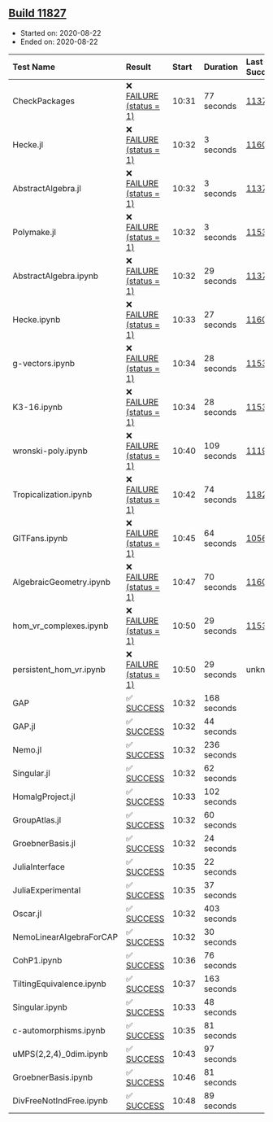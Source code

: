 ## [Build 11827](https://oscarci.mathematik.uni-kl.de/job/oscar/11827/)

* Started on: 2020-08-22
* Ended on: 2020-08-22

| Test Name    | Result | Start | Duration | Last Success | First Failure |
|:-------------|:-------|:------|:---------|:-------------|:--------------|
| CheckPackages | ❌ [FAILURE (status = 1)](https://oscarci.mathematik.uni-kl.de/job/oscar/11827/artifact/logs/build-11827/CheckPackages.log) | 10:31 | 77 seconds | [11376](https://oscarci.mathematik.uni-kl.de/job/oscar/11376/) | [11377](https://oscarci.mathematik.uni-kl.de/job/oscar/11377/) |
| Hecke.jl | ❌ [FAILURE (status = 1)](https://oscarci.mathematik.uni-kl.de/job/oscar/11827/artifact/logs/build-11827/Hecke.jl.log) | 10:32 | 3 seconds | [11602](https://oscarci.mathematik.uni-kl.de/job/oscar/11602/) | [11603](https://oscarci.mathematik.uni-kl.de/job/oscar/11603/) |
| AbstractAlgebra.jl | ❌ [FAILURE (status = 1)](https://oscarci.mathematik.uni-kl.de/job/oscar/11827/artifact/logs/build-11827/AbstractAlgebra.jl.log) | 10:32 | 3 seconds | [11376](https://oscarci.mathematik.uni-kl.de/job/oscar/11376/) | [11377](https://oscarci.mathematik.uni-kl.de/job/oscar/11377/) |
| Polymake.jl | ❌ [FAILURE (status = 1)](https://oscarci.mathematik.uni-kl.de/job/oscar/11827/artifact/logs/build-11827/Polymake.jl.log) | 10:32 | 3 seconds | [11532](https://oscarci.mathematik.uni-kl.de/job/oscar/11532/) | [11533](https://oscarci.mathematik.uni-kl.de/job/oscar/11533/) |
| AbstractAlgebra.ipynb | ❌ [FAILURE (status = 1)](https://oscarci.mathematik.uni-kl.de/job/oscar/11827/artifact/logs/build-11827/AbstractAlgebra.ipynb.log) | 10:32 | 29 seconds | [11376](https://oscarci.mathematik.uni-kl.de/job/oscar/11376/) | [11377](https://oscarci.mathematik.uni-kl.de/job/oscar/11377/) |
| Hecke.ipynb | ❌ [FAILURE (status = 1)](https://oscarci.mathematik.uni-kl.de/job/oscar/11827/artifact/logs/build-11827/Hecke.ipynb.log) | 10:33 | 27 seconds | [11602](https://oscarci.mathematik.uni-kl.de/job/oscar/11602/) | [11603](https://oscarci.mathematik.uni-kl.de/job/oscar/11603/) |
| g-vectors.ipynb | ❌ [FAILURE (status = 1)](https://oscarci.mathematik.uni-kl.de/job/oscar/11827/artifact/logs/build-11827/g-vectors.ipynb.log) | 10:34 | 28 seconds | [11532](https://oscarci.mathematik.uni-kl.de/job/oscar/11532/) | [11533](https://oscarci.mathematik.uni-kl.de/job/oscar/11533/) |
| K3-16.ipynb | ❌ [FAILURE (status = 1)](https://oscarci.mathematik.uni-kl.de/job/oscar/11827/artifact/logs/build-11827/K3-16.ipynb.log) | 10:34 | 28 seconds | [11532](https://oscarci.mathematik.uni-kl.de/job/oscar/11532/) | [11533](https://oscarci.mathematik.uni-kl.de/job/oscar/11533/) |
| wronski-poly.ipynb | ❌ [FAILURE (status = 1)](https://oscarci.mathematik.uni-kl.de/job/oscar/11827/artifact/logs/build-11827/wronski-poly.ipynb.log) | 10:40 | 109 seconds | [11192](https://oscarci.mathematik.uni-kl.de/job/oscar/11192/) | [11193](https://oscarci.mathematik.uni-kl.de/job/oscar/11193/) |
| Tropicalization.ipynb | ❌ [FAILURE (status = 1)](https://oscarci.mathematik.uni-kl.de/job/oscar/11827/artifact/logs/build-11827/Tropicalization.ipynb.log) | 10:42 | 74 seconds | [11824](https://oscarci.mathematik.uni-kl.de/job/oscar/11824/) | [11825](https://oscarci.mathematik.uni-kl.de/job/oscar/11825/) |
| GITFans.ipynb | ❌ [FAILURE (status = 1)](https://oscarci.mathematik.uni-kl.de/job/oscar/11827/artifact/logs/build-11827/GITFans.ipynb.log) | 10:45 | 64 seconds | [10566](https://oscarci.mathematik.uni-kl.de/job/oscar/10566/) | [10567](https://oscarci.mathematik.uni-kl.de/job/oscar/10567/) |
| AlgebraicGeometry.ipynb | ❌ [FAILURE (status = 1)](https://oscarci.mathematik.uni-kl.de/job/oscar/11827/artifact/logs/build-11827/AlgebraicGeometry.ipynb.log) | 10:47 | 70 seconds | [11602](https://oscarci.mathematik.uni-kl.de/job/oscar/11602/) | [11603](https://oscarci.mathematik.uni-kl.de/job/oscar/11603/) |
| hom_vr_complexes.ipynb | ❌ [FAILURE (status = 1)](https://oscarci.mathematik.uni-kl.de/job/oscar/11827/artifact/logs/build-11827/hom_vr_complexes.ipynb.log) | 10:50 | 29 seconds | [11532](https://oscarci.mathematik.uni-kl.de/job/oscar/11532/) | [11533](https://oscarci.mathematik.uni-kl.de/job/oscar/11533/) |
| persistent_hom_vr.ipynb | ❌ [FAILURE (status = 1)](https://oscarci.mathematik.uni-kl.de/job/oscar/11827/artifact/logs/build-11827/persistent_hom_vr.ipynb.log) | 10:50 | 29 seconds | unknown | unknown |
| GAP | ✅ [SUCCESS](https://oscarci.mathematik.uni-kl.de/job/oscar/11827/artifact/logs/build-11827/GAP.log) | 10:32 | 168 seconds |  |  |
| GAP.jl | ✅ [SUCCESS](https://oscarci.mathematik.uni-kl.de/job/oscar/11827/artifact/logs/build-11827/GAP.jl.log) | 10:32 | 44 seconds |  |  |
| Nemo.jl | ✅ [SUCCESS](https://oscarci.mathematik.uni-kl.de/job/oscar/11827/artifact/logs/build-11827/Nemo.jl.log) | 10:32 | 236 seconds |  |  |
| Singular.jl | ✅ [SUCCESS](https://oscarci.mathematik.uni-kl.de/job/oscar/11827/artifact/logs/build-11827/Singular.jl.log) | 10:32 | 62 seconds |  |  |
| HomalgProject.jl | ✅ [SUCCESS](https://oscarci.mathematik.uni-kl.de/job/oscar/11827/artifact/logs/build-11827/HomalgProject.jl.log) | 10:33 | 102 seconds |  |  |
| GroupAtlas.jl | ✅ [SUCCESS](https://oscarci.mathematik.uni-kl.de/job/oscar/11827/artifact/logs/build-11827/GroupAtlas.jl.log) | 10:32 | 60 seconds |  |  |
| GroebnerBasis.jl | ✅ [SUCCESS](https://oscarci.mathematik.uni-kl.de/job/oscar/11827/artifact/logs/build-11827/GroebnerBasis.jl.log) | 10:32 | 24 seconds |  |  |
| JuliaInterface | ✅ [SUCCESS](https://oscarci.mathematik.uni-kl.de/job/oscar/11827/artifact/logs/build-11827/JuliaInterface.log) | 10:35 | 22 seconds |  |  |
| JuliaExperimental | ✅ [SUCCESS](https://oscarci.mathematik.uni-kl.de/job/oscar/11827/artifact/logs/build-11827/JuliaExperimental.log) | 10:35 | 37 seconds |  |  |
| Oscar.jl | ✅ [SUCCESS](https://oscarci.mathematik.uni-kl.de/job/oscar/11827/artifact/logs/build-11827/Oscar.jl.log) | 10:32 | 403 seconds |  |  |
| NemoLinearAlgebraForCAP | ✅ [SUCCESS](https://oscarci.mathematik.uni-kl.de/job/oscar/11827/artifact/logs/build-11827/NemoLinearAlgebraForCAP.log) | 10:32 | 30 seconds |  |  |
| CohP1.ipynb | ✅ [SUCCESS](https://oscarci.mathematik.uni-kl.de/job/oscar/11827/artifact/logs/build-11827/CohP1.ipynb.log) | 10:36 | 76 seconds |  |  |
| TiltingEquivalence.ipynb | ✅ [SUCCESS](https://oscarci.mathematik.uni-kl.de/job/oscar/11827/artifact/logs/build-11827/TiltingEquivalence.ipynb.log) | 10:37 | 163 seconds |  |  |
| Singular.ipynb | ✅ [SUCCESS](https://oscarci.mathematik.uni-kl.de/job/oscar/11827/artifact/logs/build-11827/Singular.ipynb.log) | 10:33 | 48 seconds |  |  |
| c-automorphisms.ipynb | ✅ [SUCCESS](https://oscarci.mathematik.uni-kl.de/job/oscar/11827/artifact/logs/build-11827/c-automorphisms.ipynb.log) | 10:35 | 81 seconds |  |  |
| uMPS(2,2,4)_0dim.ipynb | ✅ [SUCCESS](https://oscarci.mathematik.uni-kl.de/job/oscar/11827/artifact/logs/build-11827/uMPS-2-2-4-_0dim.ipynb.log) | 10:43 | 97 seconds |  |  |
| GroebnerBasis.ipynb | ✅ [SUCCESS](https://oscarci.mathematik.uni-kl.de/job/oscar/11827/artifact/logs/build-11827/GroebnerBasis.ipynb.log) | 10:46 | 81 seconds |  |  |
| DivFreeNotIndFree.ipynb | ✅ [SUCCESS](https://oscarci.mathematik.uni-kl.de/job/oscar/11827/artifact/logs/build-11827/DivFreeNotIndFree.ipynb.log) | 10:48 | 89 seconds |  |  |
